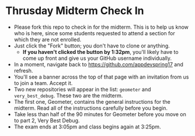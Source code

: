 # Thrusday Midterm Check In

 - Please fork this repo to check in for the midterm. This is to help us know who is here, since some students requested to attend a section for which they are not enrolled.
 - Just click the "Fork" button; you don't have to clone or anything.
    - **If you haven't clicked the button by 1:32pm**, you'll likely have to come up front and give us your GitHub username individually.
 - In a moment, navigate back to https://github.com/appdevspring17 and refresh.
 - You'll see a banner across the top of that page with an invitation from us to join a team. Accept it.
 - Two new repositories will appear in the list: `geometer` and `very_best_debug`. These two are the midterm.
 - The first one, Geometer, contains the general instructions for the midterm. Read all of the instructions carefully before you begin.
 - Take less than half of the 90 minutes for Geometer before you move on to part 2, Very Best Debug.
 - The exam ends at 3:05pm and class begins again at 3:25pm.
